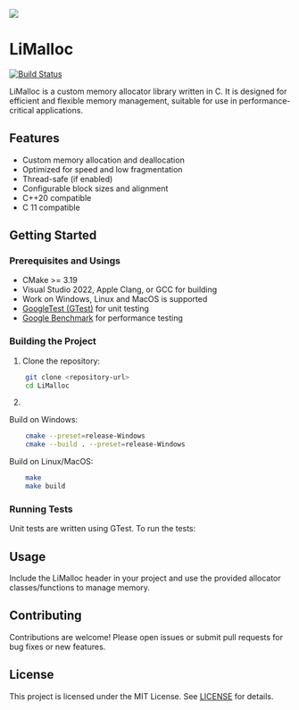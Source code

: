 ![](./misc/images/project.png)

# LiMalloc

[![Build Status](https://dev.azure.com/mellpomeNn/LiMalloc/_apis/build/status%2FMelpomenna.LiMalloc?branchName=main)](https://dev.azure.com/mellpomeNn/LiMalloc/_build/latest?definitionId=2&branchName=main)

LiMalloc is a custom memory allocator library written in C. It is designed for efficient and flexible memory management, suitable for use in performance-critical applications.

## Features

- Custom memory allocation and deallocation
- Optimized for speed and low fragmentation
- Thread-safe (if enabled)
- Configurable block sizes and alignment
- C++20 compatible
- C 11 compatible

## Getting Started

### Prerequisites and Usings

- CMake >= 3.19
- Visual Studio 2022, Apple Clang, or GCC for building
- Work on Windows, Linux and MacOS is supported
- [GoogleTest (GTest)](https://github.com/google/googletest) for unit testing
- [Google Benchmark](https://github.com/google/benchmark) for performance testing

### Building the Project

1. Clone the repository:
```sh
    git clone <repository-url>
    cd LiMalloc
```

2. 
Build on Windows:
```sh
    cmake --preset=release-Windows
    cmake --build . --preset=release-Windows
```
Build on Linux/MacOS:
```sh
    make
    make build
``` 

### Running Tests

Unit tests are written using GTest. To run the tests:
## Usage

Include the LiMalloc header in your project and use the provided allocator classes/functions to manage memory.
## Contributing

Contributions are welcome! Please open issues or submit pull requests for bug fixes or new features.

## License

This project is licensed under the MIT License. See [LICENSE](LICENSE) for details.
